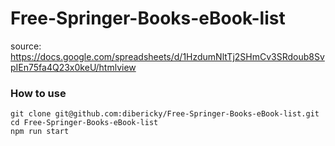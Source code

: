 # Free-Springer-Books-eBook-list

source: https://docs.google.com/spreadsheets/d/1HzdumNltTj2SHmCv3SRdoub8SvpIEn75fa4Q23x0keU/htmlview

### How to use
```
git clone git@github.com:dibericky/Free-Springer-Books-eBook-list.git
cd Free-Springer-Books-eBook-list
npm run start
```